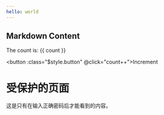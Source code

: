 ```yaml
---
hello: world
---
```


<style module>
.button {
  color: red;
  font-weight: bold;
}
</style>

<script setup>
import { ref } from 'vue'

const count = ref(0)
</script>

## Markdown Content

 <PasswordProtect>
   The count is: {{ count }}

<button :class="$style.button" @click="count++">Increment</button>
<h1>受保护的页面</h1>
<p>这是只有在输入正确密码后才能看到的内容。</p>
</PasswordProtect>
